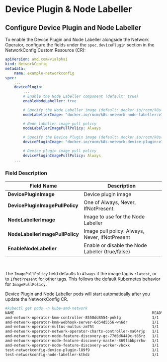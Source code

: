 # Device Plugin & Node Labeller

## Configure Device Plugin and Node Labeller

To enable the Device Plugin and Node Labeller alongside the Network Operator, configure the fields under the `spec.devicePlugin` section in the NetworkConfig Custom Resource (CR):

```yaml
apiVersion: amd.com/v1alpha1
kind: NetworkConfig
metadata:
    name: example-networkconfig
spec:
    ...
    devicePlugin:
        ...
        # Enable the Node Labeller component (default: true)
        enableNodeLabeller: true

        # Specify the Node Labeller image (default: docker.io/rocm/k8s-network-node-labeller:v1.0.0)
        nodeLabellerImage: "docker.io/rocm/k8s-network-node-labeller:v1.0.0"

        # Node labeller image pull policy
        nodeLabellerImagePullPolicy: Always

        # Specify the Device Plugin image (default: docker.io/rocm/k8s-network-device-plugin:v1.0.0)
        devicePluginImage: "docker.io/rocm/k8s-network-device-plugin:v1.0.0"

        # Device plugin image pull policy
        devicePluginImagePullPolicy: Always
    ...
```

### Field Description

| Field Name                       | Description                                     |
|----------------------------------|-------------------------------------------------|
| **DevicePluginImage**            | Device plugin image                             |
| **DevicePluginImagePullPolicy**  | One of Always, Never, IfNotPresent.             |
| **NodeLabellerImage**            | Image to use for the Node Labeller              |
| **NodeLabellerImagePullPolicy**  | Image pull policy: Always, Never, IfNotPresent  |
| **EnableNodeLabeller**           | Enable or disable the Node Labeller (true/false)|
</br>

The `ImagePullPolicy` field defaults to `Always` if the image tag is `:latest`, or to `IfNotPresent` for other tags. This follows the default Kubernetes behavior for `ImagePullPolicy`.

Device Plugin and Node Labeller pods will start automatically after you update the NetworkConfig CR.

```bash
#kubectl get pods -n kube-amd-network
NAME                                                              READY   STATUS              RESTARTS   AGE
amd-network-operator-kmm-controller-8558dd8554-pnklg              1/1     Running             0          82s
amd-network-operator-kmm-webhook-server-6d54d5556-wn6dr           1/1     Running             0          82s
amd-network-operator-multus-multus-zm75t                          1/1     Running             0          82s
amd-network-operator-network-operator-charts-controller-ma64rjp   1/1     Running             0          82s
amd-network-operator-node-feature-discovery-gc-77d6d6449c-t85rz   1/1     Running             0          82s
amd-network-operator-node-feature-discovery-master-869f4bbprrhw   1/1     Running             0          82s
amd-network-operator-node-feature-discovery-worker-vbcxx          1/1     Running             0          82s
test-networkconfig-device-plugin-l89f9                            1/1     Running             0          53s
test-networkconfig-node-labeller-kthdz                            1/1     Running             0          53s
```